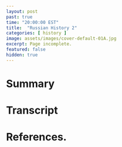 ```yaml
---
layout: post
past: true
time: "20:00:00 EST"
title:  "Russian History 2"
categories: [ history ]
image: assets/images/cover-default-01A.jpg
excerpt: Page incomplete.
featured: false
hidden: true
---
```


<!-- # Title brainstorm

 -->

<!-- # Exerpt

-->

# Summary

# Transcript

# References.
